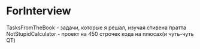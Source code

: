 # ForInterview
TasksFromTheBook - задачи, которые я решал, изучая стивена пратта
NotStupidCalculator - проект на 450 строчек кода на плюсах(и чуть-чуть QT)
